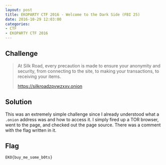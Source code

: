 ```yaml
---
layout: post
title: EKOPARTY CTF 2016 - Welcome to the Dark Side (FBI 25)
date: 2016-10-29 12:03:00
categories: 
- CTF 
- EKOPARTY CTF 2016
---
```


## Challenge

> At Silk Road, every precaution is made to ensure your anonymity and security, from connecting to the site, to making your transactions, to receiving your items.
>
> https://silkroadzpvwzxxv.onion


## Solution

This was an extremely simple challenge since I already understood what a `.onion` address was and how to access it.  I simply fired up a TOR browser, went to the page, and checked out the page source.  There was a comment with the flag written in it.

## Flag

```none
EKO{buy_me_some_b0ts}
```